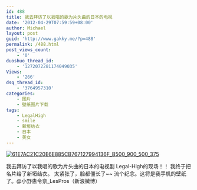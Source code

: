 ```yaml
---
id: 488
title: 我去拜访了以我唱的歌为片头曲的日本的电视
date: '2012-04-29T07:59:59+08:00'
author: Michael
layout: post
guid: 'http://www.gakky.me/?p=488'
permalink: /488.html
post_views_count:
    - '0'
duoshuo_thread_id:
    - '1272072281174049035'
Views:
    - '266'
dsq_thread_id:
    - '3764957310'
categories:
    - 图片
    - 壁纸图片下载
tags:
    - LegalHigh
    - smile
    - 新垣结衣
    - 日本
    - 美女
---
```


[![61E7AC21C20E6E885CB767127994136F_B500_900_500_375](http://www.yui-aragaki.org/wp-content/uploads/img/61E7AC21C20E6E885CB767127994136F_B500_900_500_375.jpeg)](http://www.yui-aragaki.org/wp-content/uploads/img/61E7AC21C20E6E885CB767127994136F_B1280_1280_600_450.jpeg)

我去拜访了以我唱的歌为片头曲的日本的电视剧 Legal-High的现场！！ 我终于把名片给了新垣结衣。 太紧张了，脸都僵长了~~ 流个纪念。这将是我手机的壁纸了。@小野恵令奈\_LesPros（新浪微博）